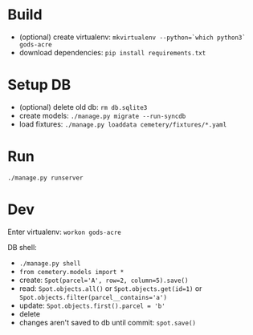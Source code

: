 # Build
- (optional) create virtualenv: ```mkvirtualenv --python=`which python3` gods-acre```
- download dependencies: `pip install requirements.txt`

# Setup DB
- (optional) delete old db: `rm db.sqlite3`
- create models: `./manage.py migrate --run-syncdb`
- load fixtures: `./manage.py loaddata cemetery/fixtures/*.yaml`

# Run
`./manage.py runserver`

# Dev
Enter virtualenv: `workon gods-acre`

DB shell:
- `./manage.py shell`
- `from cemetery.models import *`
- create: `Spot(parcel='A', row=2, column=5).save()`
- read: `Spot.objects.all()` or `Spot.objects.get(id=1)` or `Spot.objects.filter(parcel__contains='a')`
- update: `Spot.objects.first().parcel = 'b'`
- delete
- changes aren't saved to db until commit: `spot.save()`

